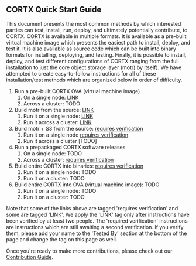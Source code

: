  ## CORTX Quick Start Guide
 
This document presents the most common methods by which interested parties can test, install, run, deploy, and ultimately potentially contribute, to CORTX.  CORTX is available in multiple formats.  It is available as a pre-built virtual machine image which presents the easiest path to install, deploy, and test it.  It is also available as source code which can be built into binary formats for installing, deploying, and testing.  Finally, it is possible to install, deploy, and test different configurations of CORTX ranging from the full installation to just the core object storage layer (motr) by itself).  We have attempted to create easy-to-follow instructions for all of these installation/test methods which are organized below in order of difficulty.
 
 1. Run a pre-built CORTX OVA (virtual machine image)
    1. On a single node: [LINK](doc/CORTX_on_Open_Virtual_Appliance.rst)
    1. Across a cluster: TODO
1. Build motr from the source: [LINK](https://github.com/Seagate/cortx-motr/blob/main/doc/Quick-Start-Guide.rst)
    1. Run it on a single node: [LINK](https://github.com/Seagate/cortx-motr/blob/main/doc/Quick-Start-Guide.rst)
    1. Run it across a cluster: [LINK](https://github.com/Seagate/cortx-motr/wiki/Build-Motr-from-Source-in-a-Cluster)
1. Build motr + S3 from the source: [requires verification](https://github.com/Seagate/cortx-s3server/blob/main/docs/CORTX-S3%20Server%20Quick%20Start%20Guide.md)
    1. Run it on a single node [requires verification](https://github.com/Seagate/cortx-s3server/blob/main/docs/CORTX-S3%20Server%20Quick%20Start%20Guide.md)
    1. Run it across a cluster [TODO]
1. Run a prepackaged CORTX software releases
    1. On a single node: TODO
    1. Across a cluster: [requires verification](doc/scaleout/README.rst)
1. Build entire CORTX into binaries: [requires verification](https://github.com/Seagate/cortx/blob/main/doc/Release_Build_Creation.rst)
    1. Run it on a single node: TODO 
    1. Run it on a cluster: TODO
1. Build entire CORTX into OVA (virtual machine image): TODO
    1. Run it on a single node: TODO 
    1. Run it on a cluster: TODO

Note that some of the links above are tagged 'requires verification' and some are tagged 'LINK'.  We apply the 'LINK' tag only after instructions have been verified by at least two people.  The 'required verification' instructions are instructions which are still awaiting a second verification.  If you verify them, please add your name to the 'Tested By' section at the bottom of the page and change the tag on this page as well.  
    
Once you're ready to make more contributions, please check out our [Contribution Guide](CONTRIBUTING.md).



